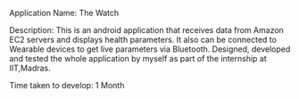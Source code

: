 Application Name: The Watch

Description: This is an android application that receives data from Amazon EC2 servers and displays health parameters. It also can be connected to Wearable devices to get live parameters via Bluetooth. Designed, developed and tested the whole application by myself as part of the internship at IIT,Madras.

Time taken to develop: 1 Month






 	 
 	 

 

